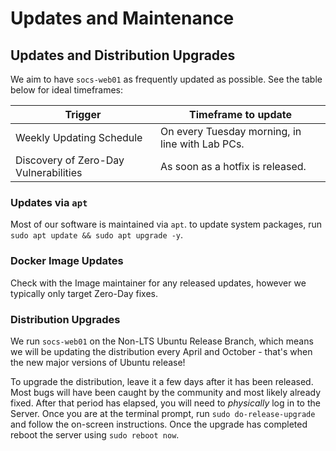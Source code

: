 # Updates and Maintenance

## Updates and Distribution Upgrades

We aim to have `socs-web01` as frequently updated as possible. See the table below for ideal timeframes:

| Trigger                               | Timeframe to update                             |
|---------------------------------------|-------------------------------------------------|
| Weekly Updating Schedule              | On every Tuesday morning, in line with Lab PCs. |
| Discovery of Zero-Day Vulnerabilities | As soon as a hotfix is released.                |

### Updates via `apt`

Most of our software is maintained via `apt`. to update system packages, run `sudo apt update && sudo apt upgrade -y`.

### Docker Image Updates

Check with the Image maintainer for any released updates, however we typically only target Zero-Day fixes.

### Distribution Upgrades

We run `socs-web01` on the Non-LTS Ubuntu Release Branch, which means we will be updating the distribution every April and 
October - that's when the new major versions of Ubuntu release!

To upgrade the distribution, leave it a few days after it has been released. Most bugs will have been caught by the community
and most likely already fixed. After that period has elapsed, you will need to *physically* log in to the Server. Once
you are at the terminal prompt, run `sudo do-release-upgrade` and follow the on-screen instructions. Once the upgrade has completed
reboot the server using `sudo reboot now`.